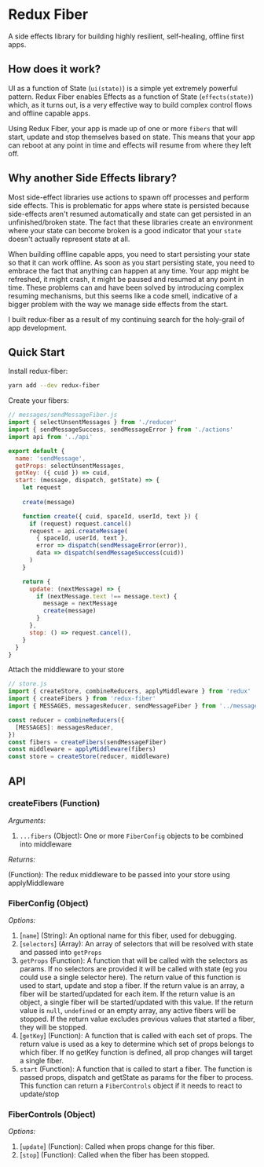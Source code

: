 # Redux Fiber

A side effects library for building highly resilient, self-healing, offline first apps.

## How does it work?

UI as a function of State (`ui(state)`) is a simple yet extremely powerful pattern.
Redux Fiber enables Effects as a function of State (`effects(state)`) which, as it turns out, 
is a very effective way to build complex control flows and offline capable apps.

Using Redux Fiber, your app is made up of one or more `fibers` that will start, update and stop themselves based
on state. This means that your app can reboot at any point in time and effects will resume
from where they left off.

## Why another Side Effects library?

Most side-effect libraries use actions to spawn off processes and perform side effects.
This is problematic for apps where state is persisted because side-effects aren't resumed automatically and
state can get persisted in an unfinished/broken state. The fact that these libraries create an environment where your state
can become broken is a good indicator that your `state` doesn't actually represent state at all.

When building offline capable apps, you need to start persisting your state so that it can work offline.
As soon as you start persisting state, you need to embrace the fact that anything can happen at any time.
Your app might be refreshed, it might crash, it might be paused and resumed at any point in time.
These problems can and have been solved by introducing complex resuming mechanisms, but this seems like a 
code smell, indicative of a bigger problem with the way we manage side effects from the start.

I built redux-fiber as a result of my continuing search for the holy-grail of app development.

## Quick Start

Install redux-fiber:

```bash
yarn add --dev redux-fiber
```

Create your fibers:

```js
// messages/sendMessageFiber.js
import { selectUnsentMessages } from './reducer'
import { sendMessageSuccess, sendMessageError } from './actions'
import api from '../api'

export default {
  name: 'sendMessage',
  getProps: selectUnsentMessages,
  getKey: ({ cuid }) => cuid,
  start: (message, dispatch, getState) => {
    let request
    
    create(message)

    function create({ cuid, spaceId, userId, text }) {
      if (request) request.cancel()
      request = api.createMessage(
        { spaceId, userId, text },
        error => dispatch(sendMessageError(error)),
        data => dispatch(sendMessageSuccess(cuid))
      )
    }

    return {
      update: (nextMessage) => {
        if (nextMessage.text !== message.text) {
          message = nextMessage
          create(message)
        }
      },
      stop: () => request.cancel(),
    }
  }
}
```

Attach the middleware to your store

```js
// store.js
import { createStore, combineReducers, applyMiddleware } from 'redux'
import { createFibers } from 'redux-fiber'
import { MESSAGES, messagesReducer, sendMessageFiber } from '../messages'

const reducer = combineReducers({
  [MESSAGES]: messagesReducer,
})
const fibers = createFibers(sendMessageFiber)
const middleware = applyMiddleware(fibers)
const store = createStore(reducer, middleware)
```

## API

### createFibers (Function)

*Arguments:*

1. `...fibers` (Object): One or more `FiberConfig` objects to be combined into middleware

*Returns:*

(Function): The redux middleware to be passed into your store using applyMiddleware

### FiberConfig (Object)

*Options:*

1. [`name`] (String): An optional name for this fiber, used for debugging.
1. [`selectors`] (Array): An array of selectors that will be resolved with state and passed into `getProps`
2. `getProps` (Function): A function that will be called with the selectors as params.
If no selectors are provided it will be called with state (eg you could use a single selector here).
The return value of this function is used to start, update and stop a fiber.
If the return value is an array, a fiber will be started/updated for each item.
If the return value is an object, a single fiber will be started/updated with this value.
If the return value is `null`, `undefined` or an empty array, any active fibers will be stopped.
If the return value excludes previous values that started a fiber, they will be stopped.
3. [`getKey`] (Function): A function that is called with each set of props.
The return value is used as a key to determine which set of props belongs to which fiber.
If no getKey function is defined, all prop changes will target a single fiber.
4. `start` (Function): A function that is called to start a fiber. 
The function is passed props, dispatch and getState as params for the fiber to process.
This function can return a `FiberControls` object if it needs to react to update/stop

### FiberControls (Object)

*Options:*

1. [`update`] (Function): Called when props change for this fiber.
1. [`stop`] (Function): Called when the fiber has been stopped.